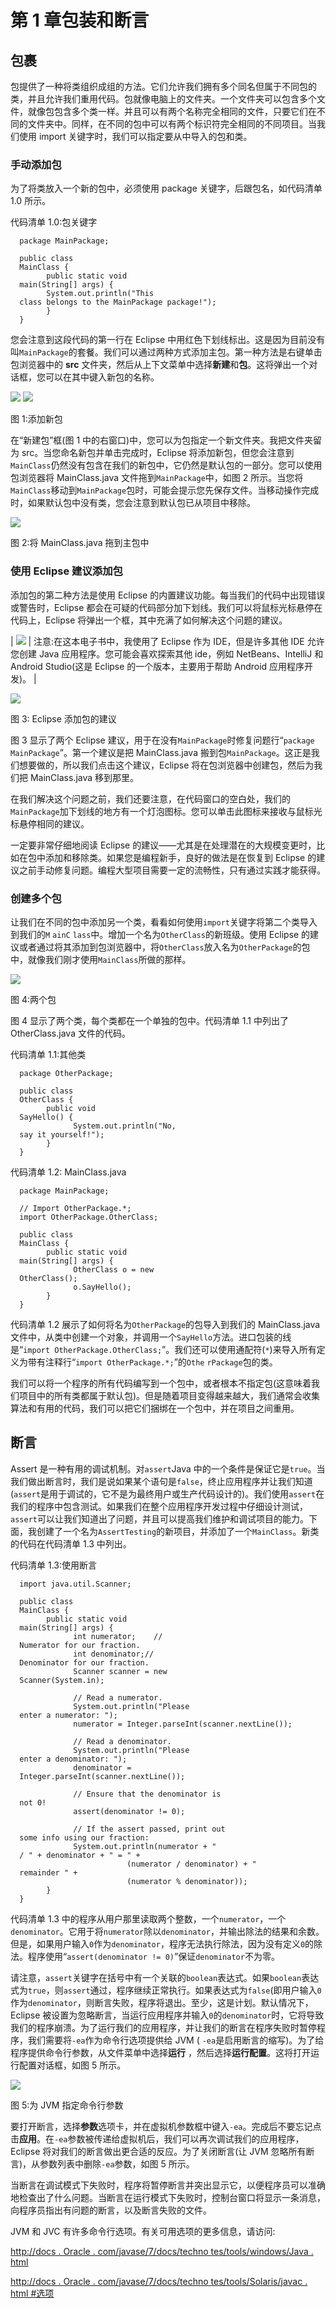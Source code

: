 # 第 1 章包装和断言

## 包裹

包提供了一种将类组织成组的方法。它们允许我们拥有多个同名但属于不同包的类，并且允许我们重用代码。包就像电脑上的文件夹。一个文件夹可以包含多个文件，就像包包含多个类一样。并且可以有两个名称完全相同的文件，只要它们在不同的文件夹中。同样，在不同的包中可以有两个标识符完全相同的不同项目。当我们使用 import 关键字时，我们可以指定要从中导入的包和类。

### 手动添加包

为了将类放入一个新的包中，必须使用 package 关键字，后跟包名，如代码清单 1.0 所示。

代码清单 1.0:包关键字

```
  package MainPackage;

  public class
  MainClass {
        public static void
  main(String[] args) {
        System.out.println("This
  class belongs to the MainPackage package!");
        }
  }

```

您会注意到这段代码的第一行在 Eclipse 中用红色下划线标出。这是因为目前没有叫`MainPackage`的套餐。我们可以通过两种方式添加主包。第一种方法是右键单击包浏览器中的 **src** 文件夹，然后从上下文菜单中选择**新建**和**包**。这将弹出一个对话框，您可以在其中键入新包的名称。

![](../Images/image001.png) ![](../Images/image002.png)

图 1:添加新包

在“新建包”框(图 1 中的右窗口)中，您可以为包指定一个新文件夹。我把文件夹留为 src。当您命名新包并单击完成时，Eclipse 将添加新包，但您会注意到`MainClass`仍然没有包含在我们的新包中，它仍然是默认包的一部分。您可以使用包浏览器将 MainClass.java 文件拖到`MainPackage`中，如图 2 所示。当您将`MainClass`移动到`MainPackage`包时，可能会提示您先保存文件。当移动操作完成时，如果默认包中没有类，您会注意到默认包已从项目中移除。

![](../Images/image003.png)

图 2:将 MainClass.java 拖到主包中

### 使用 Eclipse 建议添加包

添加包的第二种方法是使用 Eclipse 的内置建议功能。每当我们的代码中出现错误或警告时，Eclipse 都会在可疑的代码部分加下划线。我们可以将鼠标光标悬停在代码上，Eclipse 将弹出一个框，其中充满了如何解决这个问题的建议。

| ![](../Images/note.png) | 注意:在这本电子书中，我使用了 Eclipse 作为 IDE，但是许多其他 IDE 允许您创建 Java 应用程序。您可能会喜欢探索其他 ide，例如 NetBeans、IntelliJ 和 Android Studio(这是 Eclipse 的一个版本，主要用于帮助 Android 应用程序开发)。 |

![](../Images/image005.png)

图 3: Eclipse 添加包的建议

图 3 显示了两个 Eclipse 建议，用于在没有`MainPackage`时修复问题行“`package MainPackage`”。第一个建议是把 MainClass.java 搬到包`MainPackage`。这正是我们想要做的，所以我们点击这个建议，Eclipse 将在包浏览器中创建包，然后为我们把 MainClass.java 移到那里。

在我们解决这个问题之前，我们还要注意，在代码窗口的空白处，我们的`MainPackage`加下划线的地方有一个灯泡图标。您可以单击此图标来接收与鼠标光标悬停相同的建议。

一定要非常仔细地阅读 Eclipse 的建议——尤其是在处理潜在的大规模变更时，比如在包中添加和移除类。如果您是编程新手，良好的做法是在恢复到 Eclipse 的建议之前手动修复问题。编程大型项目需要一定的流畅性，只有通过实践才能获得。

### 创建多个包

让我们在不同的包中添加另一个类，看看如何使用`import`关键字将第二个类导入到我们的`M` `ainC` `lass`中。增加一个名为`OtherClass`的新班级。使用 Eclipse 的建议或者通过将其添加到包浏览器中，将`OtherClass`放入名为`OtherPackage`的包中，就像我们刚才使用`MainClass`所做的那样。

![](../Images/image006.png)

图 4:两个包

图 4 显示了两个类，每个类都在一个单独的包中。代码清单 1.1 中列出了 OtherClass.java 文件的代码。

代码清单 1.1:其他类

```
  package OtherPackage;

  public class
  OtherClass {
        public void
  SayHello() {
              System.out.println("No,
  say it yourself!");
        }
  }

```

代码清单 1.2: MainClass.java

```
  package MainPackage;

  // Import OtherPackage.*;
  import OtherPackage.OtherClass;

  public class
  MainClass {
        public static void
  main(String[] args) {
              OtherClass o = new
  OtherClass();
              o.SayHello();
        }
  }

```

代码清单 1.2 展示了如何将名为`OtherPackage`的包导入到我们的 MainClass.java 文件中，从类中创建一个对象，并调用一个`SayHello`方法。进口包装的线是“`import OtherPackage.OtherClass;`”。我们还可以使用通配符(`*`)来导入所有定义为带有注释行“`import OtherPackage.*;`”的`Othe` `rPackage`包的类。

我们可以将一个程序的所有代码编写到一个包中，或者根本不指定包(这意味着我们项目中的所有类都属于默认包)。但是随着项目变得越来越大，我们通常会收集算法和有用的代码，我们可以把它们捆绑在一个包中，并在项目之间重用。

## 断言

Assert 是一种有用的调试机制。对`assert`Java 中的一个条件是保证它是`true`。当我们做出断言时，我们是说如果某个语句是`false`，终止应用程序并让我们知道(`assert`是用于调试的，它不是为最终用户或生产代码设计的)。我们使用`assert`在我们的程序中包含测试。如果我们在整个应用程序开发过程中仔细设计测试，`assert`可以让我们知道出了问题，并且可以提高我们维护和调试项目的能力。下面，我创建了一个名为`AssertTesting`的新项目，并添加了一个`MainClass`。新类的代码在代码清单 1.3 中列出。

代码清单 1.3:使用断言

```
  import java.util.Scanner;

  public class
  MainClass {
        public static void
  main(String[] args) {
              int numerator;    //
  Numerator for our fraction.
              int denominator;//
  Denominator for our fraction.
              Scanner scanner = new
  Scanner(System.in);

              // Read a numerator.
              System.out.println("Please
  enter a numerator: ");
              numerator = Integer.parseInt(scanner.nextLine());

              // Read a denominator.
              System.out.println("Please
  enter a denominator: ");
              denominator =
  Integer.parseInt(scanner.nextLine());

              // Ensure that the denominator is
  not 0!
              assert(denominator != 0);

              // If the assert passed, print out
  some info using our fraction:
              System.out.println(numerator + "
  / " + denominator + " = " +
                          (numerator / denominator) + "
  remainder " + 
                          (numerator % denominator));
        }
  }

```

代码清单 1.3 中的程序从用户那里读取两个整数，一个`numerator`，一个`denominator`。它用于将`numerator`除以`denominator`，并输出除法的结果和余数。但是，如果用户输入`0`作为`denominator`，程序无法执行除法，因为没有定义`0`的除法。程序使用“`assert(denominator != 0)`”保证`denominator`不为零。

请注意，`assert`关键字在括号中有一个关联的`boolean`表达式。如果`boolean`表达式为`true`，则`assert`通过，程序继续正常执行。如果表达式为`false`(即用户输入`0`作为`denominator`，则断言失败，程序将退出。至少，这是计划。默认情况下，Eclipse 被设置为忽略断言，当运行应用程序并输入`0`的`denominator`时，它将导致我们的程序崩溃。为了运行我们的应用程序，并让我们的断言在程序失败时暂停程序，我们需要将`-ea`作为命令行选项提供给 JVM ( `-ea`是启用断言的缩写)。为了给程序提供命令行参数，从文件菜单中选择**运行** ，然后选择**运行配置**。这将打开运行配置对话框，如图 5 所示。

![](../Images/image007.png)

图 5:为 JVM 指定命令行参数

要打开断言，选择**参数**选项卡，并在虚拟机参数框中键入`-ea`。完成后不要忘记点击**应用**。在`-ea`参数被传递给虚拟机后，我们可以再次调试我们的应用程序，Eclipse 将对我们的断言做出更合适的反应。为了关闭断言(让 JVM 忽略所有断言)，从参数列表中删除`-ea`参数，如图 5 所示。

当断言在调试模式下失败时，程序将暂停断言并突出显示它，以便程序员可以准确地检查出了什么问题。当断言在运行模式下失败时，控制台窗口将显示一条消息，向程序员指出有问题的断言，以及断言失败的文件。

JVM 和 JVC 有许多命令行选项。有关可用选项的更多信息，请访问:

[http://docs . Oracle . com/javase/7/docs/techno tes/tools/windows/Java . html](http://docs.oracle.com/javase/7/docs/technotes/tools/windows/java.html)

[http://docs . Oracle . com/javase/7/docs/techno tes/tools/Solaris/javac . html #选项](http://docs.oracle.com/javase/7/docs/technotes/tools/solaris/javac.html#options)